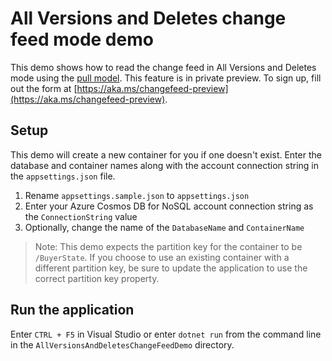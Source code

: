 # All Versions and Deletes change feed mode demo

This demo shows how to read the change feed in All Versions and Deletes mode using the [pull model](https://learn.microsoft.com/en-us/azure/cosmos-db/nosql/change-feed-pull-model?tabs=dotnet). This feature is in private preview. To sign up, fill out the form at [https://aka.ms/changefeed-preview](https://aka.ms/changefeed-preview).

## Setup

This demo will create a new container for you if one doesn't exist. Enter the database and container names along with the account connection string in the `appsettings.json` file.

1. Rename `appsettings.sample.json` to `appsettings.json`
2. Enter your Azure Cosmos DB for NoSQL account connection string as the `ConnectionString` value
3. Optionally, change the name of the `DatabaseName` and `ContainerName`

> Note: This demo expects the partition key for the container to be `/BuyerState`. If you choose to use an existing container with a different partition key, be sure to update the application to use the correct partition key property.

## Run the application

Enter `CTRL + F5` in Visual Studio or enter `dotnet run` from the command line in the `AllVersionsAndDeletesChangeFeedDemo` directory.
